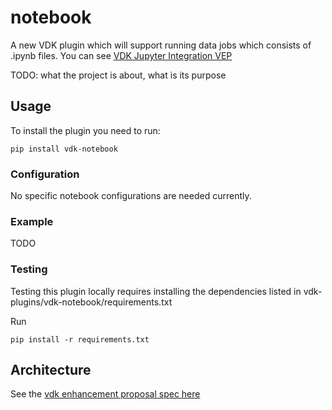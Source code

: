# notebook

A new VDK plugin which will support running data jobs which consists of .ipynb files.
You can see [VDK Jupyter Integration VEP](https://github.com/vmware/versatile-data-kit/blob/main/specs/vep-994-jupyter-notebook-integration/README.md)

TODO: what the project is about, what is its purpose

## Usage
To install the plugin you need to run:
```
pip install vdk-notebook
```

### Configuration
No specific notebook configurations are needed currently.

### Example

TODO

### Testing
Testing this plugin locally requires installing the dependencies listed in vdk-plugins/vdk-notebook/requirements.txt

Run
```
pip install -r requirements.txt
```
## Architecture
See the [vdk enhancement proposal spec here](https://github.com/vmware/versatile-data-kit/blob/main/specs/vep-994-jupyter-notebook-integration/README.md)
